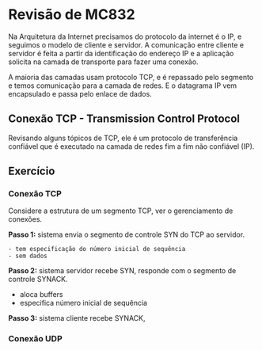 # Revisão de MC832

Na Arquitetura da Internet precisamos do protocolo da internet é o IP, e seguimos o modelo de cliente e servidor. A comunicação entre cliente e servidor é feita a partir da identificação do endereço IP e a aplicação solicita na camada de transporte para fazer uma conexão.

A maioria das camadas usam protocolo TCP, e é repassado pelo segmento e temos comunicação para a camada de redes. E o datagrama IP vem encapsulado e passa pelo enlace de dados.

## Conexão TCP - Transmission Control Protocol

Revisando alguns tópicos de TCP, ele é um protocolo de transferência confiável que é executado na camada de redes fim a fim não confiável (IP).



## Exercício

### Conexão TCP

Considere a estrutura de um segmento TCP, ver o gerenciamento de conexões.

**Passo 1:** sistema envia o segmento de controle SYN do TCP ao servidor. 

	- tem especificação do número inicial de sequência
	- sem dados

**Passo 2:**  sistema servidor recebe SYN, responde com o segmento de controle SYNACK.

- aloca buffers
- especifica número inicial de sequência

**Passo 3:** sistema cliente recebe SYNACK, 







### Conexão UDP

